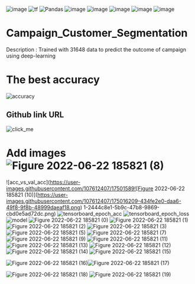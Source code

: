 <a><img alt = 'image' src="https://img.shields.io/badge/Spyder%20Ide-FF0000?style=for-the-badge&logo=spyder%20ide&logoColor=white"></a>
<a><img alt='tf' src="https://img.shields.io/badge/TensorFlow-FF6F00?style=for-the-badge&logo=tensorflow&logoColor=white"></a>
![Pandas](https://img.shields.io/badge/pandas-%23150458.svg?style=for-the-badge&logo=pandas&logoColor=white)
<a><img alt = 'image' src="https://img.shields.io/badge/Keras-D00000?style=for-the-badge&logo=Keras&logoColor=white"></a>
<a><img alt = 'image' src="https://img.shields.io/badge/Numpy-777BB4?style=for-the-badge&logo=numpy&logoColor=white"></a>
<a><img alt = 'image' src="https://img.shields.io/badge/Python-FFD43B?style=for-the-badge&logo=python&logoColor=blue"></a>
<a><img alt = 'image' src="https://img.shields.io/badge/scikit_learn-F7931E?style=for-the-badge&logo=scikit-learn&logoColor=white"></a>
<a><img alt = 'image' src="https://img.shields.io/badge/SciPy-654FF0?style=for-the-badge&logo=SciPy&logoColor=white"></a>

# Campaign_Customer_Segmentation



Description : Trained with 31648 data to predict the outcome of campaign using deep-learning

# The best accuracy
![accuracy](https://user-images.githubusercontent.com/107612407/175015701-d8655f57-7bea-4c4f-bd95-970246487727.JPG)

## Github link URL
![click_me]('https://github.com/lingeswaran-ramachandran/Campaign_Customer_Segmentation.git')

# Add images![Figure 2022-06-22 185821 (8)](https://user-images.githubusercontent.com/107612407/175016196-bb687bec-e48a-41ca-a8e4-c20db87451fc.png)

![acc_vs_val_acc](https://user-images.githubusercontent.com/107612407/17501589![Figure 2022-06-22 185821 (10)](https://user-images.githubusercontent.com/107612407/175016209-434fe2e0-daa6-49f8-9f8b-48999daeaf18.png)
1-2444c8e1-5b9c-47b8-9869-cbd0e5ad72dc.png)
![tensorboard_epoch_acc](https://user-images.githubusercontent.com/107612407/175015985-b09d26e0-eecd-4640-98b0-8b00d2169d36.JPG)
![tensorboard_epoch_loss](https://user-images.githubusercontent.com/107612407/175016025-fc5bc569-39ed-46d2-8438-e655572d8b93.JPG)
![model](https://user-images.githubusercontent.com/107612407/175016035-0a9f253e-5b6b-44b3-8a53-ca0ca7a2e966.png)
![Figure 2022-06-22 185821 (0)](https://user-images.githubusercontent.com/107612407/175016122-0c99298c-90fb-4c87-b3d3-8b7cddad0622.png)
![Figure 2022-06-22 185821 (1)](https://user-images.githubusercontent.com/107612407/175016133-4bd3d6c1-0d35-49e1-b178-31ac7a9bc8f9.png)
![Figure 2022-06-22 185821 (2)](https://user-images.githubusercontent.com/107612407/175016145-c4726f86-fe10-4fa8-9861-7e35c64282b8.png)
![Figure 2022-06-22 185821 (3)](https://user-images.githubusercontent.com/107612407/175016148-0f97fde4-4fcc-4089-af97-105139fbc793.png)
![Figure 2022-06-22 185821 (5)](https://user-images.githubusercontent.com/107612407/175016161-e38ca450-16c7-4ebd-b37d-41e8ca21f3f6.png)
![Figure 2022-06-22 185821 (7)](https://user-images.githubusercontent.com/107612407/175016184-9c4c3605-6889-49d3-82af-c86ec61546c1.png)
![Figure 2022-06-22 185821 (9)](https://user-images.githubusercontent.com/107612407/175016205-c6b4f2fa-9777-445a-a735-f29e41fd74ac.png)
![Figure 2022-06-22 185821 (11)](https://user-images.githubusercontent.com/107612407/175016213-0721edda-f110-4407-8069-d5bff9205605.png)
![Figure 2022-06-22 185821 (13)](https://user-images.githubusercontent.com/107612407/175016313-2ffb1218-68fc-476f-a24f-de9d85667fef.png)
![Figure 2022-06-22 185821 (12)](https://user-images.githubusercontent.com/107612407/175016307-7bd5dcde-e907-491c-87da-91240fdca1c9.png)
![Figure 2022-06-22 185821 (14)](https://user-images.githubusercontent.com/107612407/175016381-afae8fd1-133d-4dd8-9268-e9df866b84a2.png)
![Figure 2022-06-22 185821 (15)](https://user-images.githubusercontent.com/107612407/175016397-49ba4067-bcf0-4a99-8ba8-d1a210cd0bf8.png)

![Figure 2022-06-22 185821 (16)](https://user-images.githubusercontent.com/107612407/175016528-9a3824d3-3796-47e5-a281-ae686700a3d9.png)![Figure 2022-06-22 185821 (17)](https://user-images.githubusercontent.com/107612407/175016545-718126b9-890f-4ac4-9dfd-1b40e44679c1.png)

![Figure 2022-06-22 185821 (18)](https://user-images.githubusercontent.com/107612407/175016566-597fe7dd-ff8a-4eb8-a0b6-0bb1dd3d2c3d.png)
![Figure 2022-06-22 185821 (19)](https://user-images.githubusercontent.com/107612407/175016588-105ac9ba-07a9-4b6d-ae4a-97ad2718fcfa.png)
